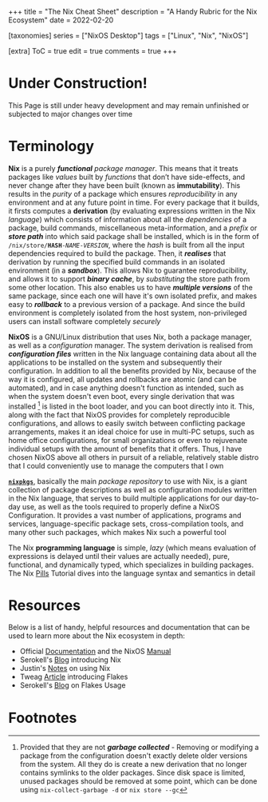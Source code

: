 +++
title = "The Nix Cheat Sheet"
description = "A Handy Rubric for the Nix Ecosystem"
date = 2022-02-20

[taxonomies]
series = ["NixOS Desktop"]
tags = ["Linux", "Nix", "NixOS"]

[extra]
ToC = true
edit = true
comments = true
+++

# Under Construction!

This Page is still under heavy development and may remain unfinished or subjected to major changes over time

# Terminology

**Nix** is a purely **_functional_** _package manager_. This means that it treats packages like _values_ built by _functions_ that don’t have side-effects, and never change after they have been built (known as **immutability**). This results in the _purity_ of a package which ensures _reproducibility_ in any environment and at any future point in time. For every package that it builds, it firsts computes a **derivation** (by evaluating expressions written in the Nix _language_) which consists of information about all the _dependencies_ of a package, build commands, miscellaneous meta-information, and a _prefix_ or **_store path_** into which said package shall be installed, which is in the form of <code>/nix/store/<b>HASH</b>-<i>NAME</i>-<i>VERSION</i></code>, where the _hash_ is built from all the input dependencies required to build the package. Then, it **_realises_** that derivation by running the specified build commands in an isolated environment (in a **_sandbox_**). This allows Nix to guarantee reproducibility, and allows it to support **_binary cache_**, by _substituting_ the store path from some other location. This also enables us to have **_multiple versions_** of the same package, since each one will have it's own isolated prefix, and makes easy to **_rollback_** to a previous version of a package. And since the build environment is completely isolated from the host system, non-privileged users can install software completely _securely_

**NixOS** is a GNU/Linux distribution that uses Nix, both a package manager, as well as a _configuration_ manager. The system derivation is realised from **_configuration files_** written in the Nix language containing data about all the applications to be installed on the system and subsequently their configuration. In addition to all the benefits provided by Nix, because of the way it is configured, all updates and rollbacks are atomic (and can be automated), and in case anything doesn't function as intended, such as when the system doesn't even boot, every single derivation that was installed [^1] is listed in the boot loader, and you can boot directly into it. This, along with the fact that NixOS provides for completely reproducible configurations, and allows to easily switch between conflicting package arrangements, makes it an ideal choice for use in multi-PC setups, such as home office configurations, for small organizations or even to rejuvenate individual setups with the amount of benefits that it offers. Thus, I have chosen NixOS above all others in pursuit of a reliable, relatively stable distro that I could conveniently use to manage the computers that I own

[**`nixpkgs`**](https://github.com/nixos/nixpkgs), basically the main _package repository_ to use with Nix, is a giant collection of package descriptions as well as configuration modules written in the Nix language, that serves to build multiple applications for our day-to-day use, as well as the tools required to properly define a NixOS Configuration. It provides a vast number of applications, programs and services, language-specific package sets, cross-compilation tools, and many other such packages, which makes Nix such a powerful tool

The Nix **programming language** is simple, _lazy_ (which means evaluation of expressions is delayed until their values are actually needed), pure, functional, and dynamically typed, which specializes in building packages. The Nix [Pills](https://nixos.org/guides/nix-pills/) Tutorial dives into the language syntax and semantics in detail

# Resources

Below is a list of handy, helpful resources and documentation that can be used to learn more about the Nix ecosystem in depth:

- Official [Documentation](https://nixos.org/learn.html) and the NixOS [Manual](https://nixos.org/manual/nixpkgs/stable)
- Serokell's [Blog](https://serokell.io/blog/what-is-nix) introducing Nix
- Justin's [Notes](https://github.com/justinwoo/nix-shorts) on using Nix
- Tweag [Article](https://www.tweag.io/blog/2020-05-25-flakes/) introducing Flakes
- Serokell's [Blog](https://serokell.io/blog/practical-nix-flakes) on Flakes Usage

# Footnotes

[^1]: Provided that they are not **_garbage collected_** - Removing or modifying a package from the configuration doesn't exactly delete older versions from the system. All they do is create a new derivation that no longer contains symlinks to the older packages. Since disk space is limited, unused packages should be removed at some point, which can be done using `nix-collect-garbage -d` or `nix store --gc`
